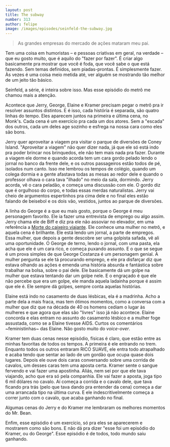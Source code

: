 ```yaml
---
layout: post
title: The subway
number: 313
author: felipe
image: /images/episodes/seinfeld-the-subway.jpg
---
```


> As grandes empresas do mercado de ações mataram meu pai.

Tem uma coisa em humoristas – e pessoas criativas em geral, na verdade – que eu gosto muito, que é aquilo do "fazer por fazer". É criar algo basicamente pra mostrar que você é foda, que você sabe o que está fazendo. Sem temas definidos, sem piadas-prontas. É simplesmente fazer. Às vezes é uma coisa meio metida até, ver alguém se mostrando tão melhor de um jeito tão básico.

Seinfeld, a série, é inteira sobre isso. Mas esse episódio do metrô me chamou mais a atenção.

Acontece que Jerry, George, Elaine e Kramer precisam pegar o metrô pra ir resolver assuntos distintos. E é isso, cada história é separada, são quatro linhas do tempo. Eles aparecem juntos na primeira e última cena, no Monk's. Cada cena é um exercício pra cada um dos atores. Sem a "escada" dos outros, cada um deles age sozinho e esfrega na nossa cara como eles são bons.

Jerry quer aproveitar a viagem pra visitar o parque de diversões de Coney Island. "Aproveitar a viagem" não quer dizer nada, já que ele só está indo pra poder brincar nos brinquedos, ele não tem mais nada pra fazer. Durante a viagem ele dorme e quando acorda tem um cara gordo pelado lendo o jornal no banco da frente dele, e os outros passageiros estão todos de pé, isolados num canto. Isso me lembrou os tempos de colégio, quando um colega dormia e a gente afastava todas as mesas ao redor dele e quando o professor olhava o cara tava "ilhado" no meio da sala, dormindo. Jerry acorda, vê o cara peladão, e começa uma discussão com ele. O gordo diz que é orgulhoso do corpo, e todas essas merdas naturalistas. Jerry vai cheio de argumentos espertinhos pra cima dele e no final eles estão falando de beisebol e os dois vão, vestidos, juntos ao parque de diversões.

A linha do George é a que eu mais gosto, porque o George é meu personagem favorito. Ele ia fazer uma entrevista de emprego ou algo assim. Jerry chama ele de Biff e diz pra ele não assoviar no elevador, em uma referência a <a title="Biff Loman" href="http://en.wikipedia.org/wiki/Death_of_a_Salesman">Morte do caixeiro viajante</a>. Ele conhece uma mulher no metrô, e aquela cena é brilhante. Ele está lendo um jornal, a parte de empregos. Essa mulher, que depois a gente descobre ser uma golpista safada, vê ali uma oportunidade. O George de terno, lendo o jornal, com uma pasta, ela acha que ele é um cara rico, e começa puxando assunto. E o que se segue é um prova simples de que George Costanza é um personagem genial. A mulher pergunta se ele tá procurando emprego, e ele pra disfarçar diz que estava olhando as ações e emenda uma história absurda e fantástica sobre trabalhar na bolsa, sobre o pai dele. Ele basicamente dá um golpe na mulher que estava tentando dar um golpe nele. E o engraçado é que ele não percebe que era um golpe, ele manda aquela ladainha porque é assim que ele é. Ele sempre dá golpes, sempre conta aquelas histórias.

Elaine está indo no casamento de duas lésbicas, ela é a madrinha. Acho a parte dela a mais fraca, mas tem ótimos momentos, como a conversa com a mulher que diz que na década de 40 os homens cediam o lugar às mulheres e que agora que elas são "livres" isso já não acontece. Elaine concorda e elas entram no assunto do casamento lésbico e a mulher foge assustada, como se a Elaine tivesse AIDS. Curtos os comentários ~feministinhas~ das Elaine. Não gosto muito do *voice-over*.

Kramer tem duas cenas nesse episódio, físicas é claro, que estão entre as minhas favoritas de todos os tempos. A primeira é ele entrando no trem. Enquanto todos os outros entraram RICO SUAVE, ele entra todo atrapalhado e acaba tendo que sentar ao lado de um gordão que ocupa quase dois lugares. Depois ele ouve dois caras conversando sobre uma corrida de cavalos, um desses caras tem uma aposta certa. Kramer sente o sangue fervendo e vai fazer uma apostinha. Aliás, nem sei por que ele tava viajando, acho que era só pela companhia. Ele vai fazer a aposta, joga tipo 6 mil dólares no cavalo. Aí começa a corrida e o cavalo dele, que tava ficando pra trás (pelo que tava dando pra entender da cena) começa a dar uma arrancada tipo na última curva. E ele indescritivelmente começa a correr junto com o cavalo, que acaba ganhando no final.

Algumas cenas do Jerry e do Kramer me lembraram os melhores momentos do Mr. Bean.

Enfim, esse episódio é um exercício, só pra eles se aparecerem e mostrarem como são bons. E não dá pra dizer "esse foi um episódio do Kramer, ou do George". Esse episódio é de todos, todo mundo saiu ganhando.